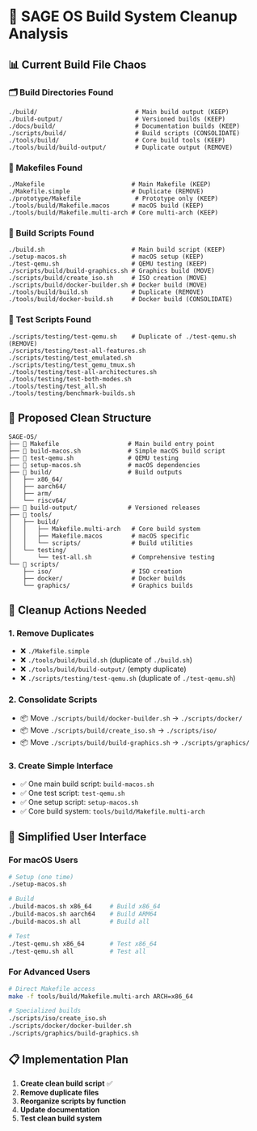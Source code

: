 # 🧹 SAGE OS Build System Cleanup Analysis

## 📊 Current Build File Chaos

### 🗂️ Build Directories Found
```
./build/                           # Main build output (KEEP)
./build-output/                    # Versioned builds (KEEP)
./docs/build/                      # Documentation builds (KEEP)
./scripts/build/                   # Build scripts (CONSOLIDATE)
./tools/build/                     # Core build tools (KEEP)
./tools/build/build-output/        # Duplicate output (REMOVE)
```

### 📄 Makefiles Found
```
./Makefile                        # Main Makefile (KEEP)
./Makefile.simple                 # Duplicate (REMOVE)
./prototype/Makefile               # Prototype only (KEEP)
./tools/build/Makefile.macos      # macOS build (KEEP)
./tools/build/Makefile.multi-arch # Core multi-arch (KEEP)
```

### 🔧 Build Scripts Found
```
./build.sh                        # Main build script (KEEP)
./setup-macos.sh                  # macOS setup (KEEP)
./test-qemu.sh                    # QEMU testing (KEEP)
./scripts/build/build-graphics.sh # Graphics build (MOVE)
./scripts/build/create_iso.sh     # ISO creation (MOVE)
./scripts/build/docker-builder.sh # Docker build (MOVE)
./tools/build/build.sh            # Duplicate (REMOVE)
./tools/build/docker-build.sh     # Docker build (CONSOLIDATE)
```

### 🧪 Test Scripts Found
```
./scripts/testing/test-qemu.sh    # Duplicate of ./test-qemu.sh (REMOVE)
./scripts/testing/test-all-features.sh
./scripts/testing/test_emulated.sh
./scripts/testing/test_qemu_tmux.sh
./tools/testing/test-all-architectures.sh
./tools/testing/test-both-modes.sh
./tools/testing/test_all.sh
./tools/testing/benchmark-builds.sh
```

## 🎯 Proposed Clean Structure

```
SAGE-OS/
├── 🔧 Makefile                   # Main build entry point
├── 🍎 build-macos.sh             # Simple macOS build script
├── 🧪 test-qemu.sh               # QEMU testing
├── 🔧 setup-macos.sh             # macOS dependencies
├── 📁 build/                     # Build outputs
│   ├── x86_64/
│   ├── aarch64/
│   ├── arm/
│   └── riscv64/
├── 📁 build-output/              # Versioned releases
├── 📁 tools/
│   ├── build/
│   │   ├── Makefile.multi-arch   # Core build system
│   │   ├── Makefile.macos        # macOS specific
│   │   └── scripts/              # Build utilities
│   └── testing/
│       └── test-all.sh           # Comprehensive testing
└── 📁 scripts/
    ├── iso/                      # ISO creation
    ├── docker/                   # Docker builds
    └── graphics/                 # Graphics builds
```

## 🧹 Cleanup Actions Needed

### 1. Remove Duplicates
- ❌ `./Makefile.simple`
- ❌ `./tools/build/build.sh` (duplicate of `./build.sh`)
- ❌ `./tools/build/build-output/` (empty duplicate)
- ❌ `./scripts/testing/test-qemu.sh` (duplicate of `./test-qemu.sh`)

### 2. Consolidate Scripts
- 📦 Move `./scripts/build/docker-builder.sh` → `./scripts/docker/`
- 📦 Move `./scripts/build/create_iso.sh` → `./scripts/iso/`
- 📦 Move `./scripts/build/build-graphics.sh` → `./scripts/graphics/`

### 3. Create Simple Interface
- ✅ One main build script: `build-macos.sh`
- ✅ One test script: `test-qemu.sh`
- ✅ One setup script: `setup-macos.sh`
- ✅ Core build system: `tools/build/Makefile.multi-arch`

## 🎯 Simplified User Interface

### For macOS Users
```bash
# Setup (one time)
./setup-macos.sh

# Build
./build-macos.sh x86_64     # Build x86_64
./build-macos.sh aarch64    # Build ARM64
./build-macos.sh all        # Build all

# Test
./test-qemu.sh x86_64       # Test x86_64
./test-qemu.sh all          # Test all
```

### For Advanced Users
```bash
# Direct Makefile access
make -f tools/build/Makefile.multi-arch ARCH=x86_64

# Specialized builds
./scripts/iso/create_iso.sh
./scripts/docker/docker-builder.sh
./scripts/graphics/build-graphics.sh
```

## 📋 Implementation Plan

1. **Create clean build script** ✅
2. **Remove duplicate files**
3. **Reorganize scripts by function**
4. **Update documentation**
5. **Test clean build system**